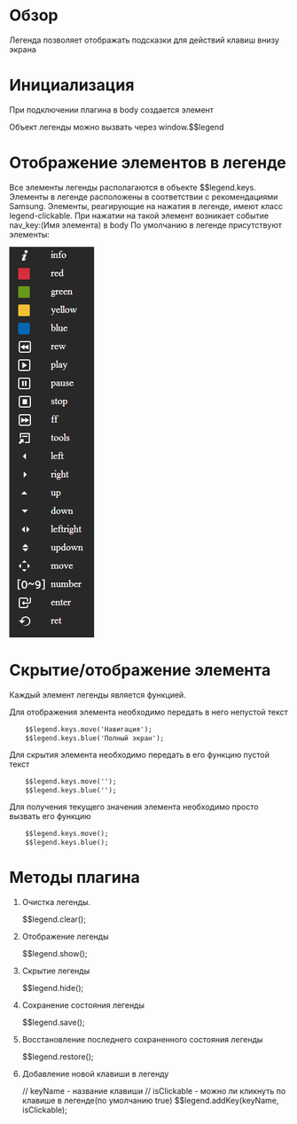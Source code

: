 # Обзор

Легенда позволяет отображать подсказки для действий клавиш внизу экрана

# Инициализация

При подключении плагина в body создается элемент <div id='legend' class='legend'></div>
Объект легенды можно вызвать через window.$$legend

# Отображение элементов в легенде

Все элементы легенды располагаются в объекте $$legend.keys.
Элементы в легенде расположены в соответствии с рекомендациями Samsung.
Элементы, реагирующие на нажатия в легенде, имеют класс legend-clickable.
При нажатии на такой элемент возникает событие nav_key:(Имя элемента) в body
По умолчанию в легенде присутствуют элементы:

![legend](img/legend.jpg)

# Скрытие/отображение элемента

Каждый элемент легенды является функцией.

Для отображения элемента необходимо передать в него непустой текст

        $$legend.keys.move('Навигация');
        $$legend.keys.blue('Полный экран');

Для скрытия элемента необходимо передать в его функцию пустой текст

        $$legend.keys.move('');
        $$legend.keys.blue('');

Для получения текущего значения элемента необходимо просто вызвать его функцию

        $$legend.keys.move();
        $$legend.keys.blue();

# Методы плагина

1)  Очистка легенды.

    $$legend.clear();

2) Отображение легенды

    $$legend.show();

3) Скрытие легенды

    $$legend.hide();

4) Сохранение состояния легенды

    $$legend.save();

5) Восстановление последнего сохраненного состояния легенды

    $$legend.restore();

6) Добавление новой клавиши в легенду

    // keyName - название клавиши
    // isClickable - можно ли кликнуть по клавише в легенде(по умолчанию true)
    $$legend.addKey(keyName, isClickable);

